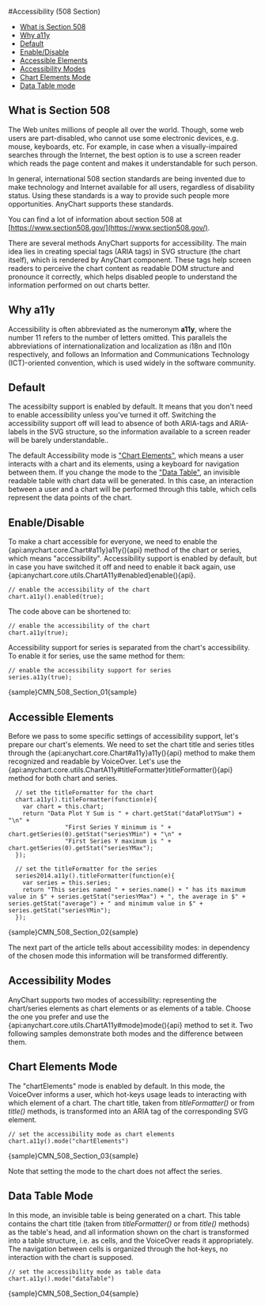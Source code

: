 #Accessibility (508 Section)

* [What is Section 508](#what_is_section_508)
* [Why a11y](#why_a11y)
* [Default](#default)
* [Enable/Disable](#enable/disable)
* [Accessible Elements](#accessible_elements)
* [Accessibility Modes](#accessibility_modes)
* [Chart Elements Mode](#chart_elements_mode)
* [Data Table mode](#data_table_mode)

## What is Section 508

The Web unites millions of people all over the world. Though, some web users are part-disabled, who cannot use some electronic devices, e.g. mouse, keyboards, etc. For example, in case when a visually-impaired searches through the Internet, the best option is to use a screen reader which reads the page content and makes it understandable for such person.

In general, international 508 section standards are being invented due to make technology and Internet available for all users, regardless of disability status. Using these standards is a way to provide such people more opportunities. AnyChart supports these standards.

You can find a lot of information about section 508 at [https://www.section508.gov/](https://www.section508.gov/).

There are several methods AnyChart supports for accessibility. The main idea lies in creating special tags (ARIA tags) in SVG structure (the chart itself), which is rendered by AnyChart component. These tags help screen readers to perceive the chart content as readable DOM structure and pronounce it correctly, which helps disabled people to understand the information performed on out charts better. 

## Why a11y

Accessibility is often abbreviated as the numeronym **a11y**, where the number 11 refers to the number of letters omitted. This parallels the abbreviations of internationalization and localization as i18n and l10n respectively, and follows an Information and Communications Technology (ICT)-oriented convention, which is used widely in the software community.

## Default

The acessibilty support is enabled by default. It means that you don't need to enable accessibility unless you've turned it off. Switching the accessibility support off will lead to absence of both ARIA-tags and ARIA-labels in the SVG structure, so the information available to a screen reader will be barely understandable..

The default Accessibility mode is ["Chart Elements"](chart_elements_mode), which means a user interacts with a chart and its elements, using a keyboard for navigation between them. If you change the mode to the ["Data Table"](data_table_mode), an invisible readable table with chart data will be generated. In this case, an interaction between a user and a chart will be performed through this table, which cells represent the data points of the chart.

## Enable/Disable

To make a chart accessible for everyone, we need to enable the {api:anychart.core.Chart#a11y}a11y(){api} method of the chart or series, which means "accessibility". Accessibility support is enabled by default, but in case you have switched it off and need to enable it back again, use {api:anychart.core.utils.ChartA11y#enabled}enable(){api}.

```
// enable the accessibility of the chart
chart.a11y().enabled(true);
```

The code above can be shortened to:

```
// enable the accessibility of the chart
chart.a11y(true);
```
Accessibility support for series is separated from the chart's accessibility. To enable it for series, use the same method for them:

```
// enable the accessibility support for series
series.a11y(true);
```

{sample}CMN\_508\_Section\_01{sample}

## Accessible Elements

Before we pass to some specific settings of accessibility support, let's prepare our chart's elements. We need to set the chart title and series titles through the {api:anychart.core.Chart#a11y}a11y(){api} method to make them recognized and readable by VoiceOver. Let's use the {api:anychart.core.utils.ChartA11y#titleFormatter}titleFormatter(){api} method for both chart and series.

```
  // set the titleFormatter for the chart
  chart.a11y().titleFormatter(function(e){
    var chart = this.chart;
    return "Data Plot Y Sum is " + chart.getStat("dataPlotYSum") + "\n" +
                "First Series Y minimum is " + chart.getSeries(0).getStat("seriesYMin") + "\n" +
                "First Series Y maximum is " + chart.getSeries(0).getStat("seriesYMax");
  });

  // set the titleFormatter for the series
  series2014.a11y().titleFormatter(function(e){
    var series = this.series;
    return "This series named " + series.name() + " has its maximum value in $" + series.getStat("seriesYMax") + ", the average in $" +  series.getStat("average") + " and minimum value in $" + series.getStat("seriesYMin");
  });
```

{sample}CMN\_508\_Section\_02{sample}

The next part of the article tells about accessibility modes: in dependency of the chosen mode this information will be transformed differently.

## Accessibility Modes

AnyChart supports two modes of accessibility: representing the chart/series elements as chart elements or as elements of a table. Choose the one you prefer and use the {api:anychart.core.utils.ChartA11y#mode}mode(){api} method to set it. Two following samples demonstrate both modes and the difference between them.

## Chart Elements Mode

The "chartElements" mode is enabled by default. In this mode, the VoiceOver informs a user, which hot-keys usage leads to interacting with which element of a chart. The chart title, taken from *titleFormatter()* or from *title()* methods, is transformed into an ARIA tag of the corresponding SVG element.

```
// set the accessibility mode as chart elements
chart.a11y().mode("chartElements")
```

{sample}CMN\_508\_Section\_03{sample}

Note that setting the mode to the chart does not affect the series.

## Data Table Mode

In this mode, an invisible table is being generated on a chart. This table contains the chart title (taken from *titleFormatter()* or from *title()* methods) as the table's head, and all information shown on the chart is transformed into a table structure, i.e. as cells, and the VoiceOver reads it appropriately. The navigation between cells is organized through the hot-keys, no interaction with the chart is supposed. 

```
// set the accessibility mode as table data
chart.a11y().mode("dataTable")
```

{sample}CMN\_508\_Section\_04{sample}